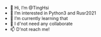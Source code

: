 - 👋 Hi, I’m @TingHsi
- 👀 I’m interested in Python3 and Rusr2021
- 🌱 I’m currently learning that
- 💞️ I d'not need any collaborate
- 📫 D'not reach me!

<!---
TingHsi/TingHsi is a ✨ special ✨ repository because its `README.md` (this file) appears on your GitHub profile.
You can click the Preview link to take a look at your changes.
--->
